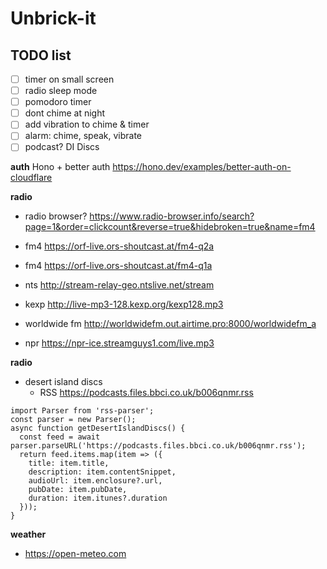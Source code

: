 # Unbrick-it

## TODO list

- [ ] timer on small screen
- [ ] radio sleep mode
- [ ] pomodoro timer
- [ ] dont chime at night
- [ ] add vibration to chime & timer
- [ ] alarm: chime, speak, vibrate
- [ ] podcast? DI Discs

**auth**
Hono + better auth
https://hono.dev/examples/better-auth-on-cloudflare

**radio**

- radio browser? https://www.radio-browser.info/search?page=1&order=clickcount&reverse=true&hidebroken=true&name=fm4

- fm4 https://orf-live.ors-shoutcast.at/fm4-q2a
- fm4 https://orf-live.ors-shoutcast.at/fm4-q1a
- nts http://stream-relay-geo.ntslive.net/stream
- kexp http://live-mp3-128.kexp.org/kexp128.mp3
- worldwide fm http://worldwidefm.out.airtime.pro:8000/worldwidefm_a
- npr https://npr-ice.streamguys1.com/live.mp3

**radio**

- desert island discs
  - RSS https://podcasts.files.bbci.co.uk/b006qnmr.rss

```
import Parser from 'rss-parser';
const parser = new Parser();
async function getDesertIslandDiscs() {
  const feed = await parser.parseURL('https://podcasts.files.bbci.co.uk/b006qnmr.rss');
  return feed.items.map(item => ({
    title: item.title,
    description: item.contentSnippet,
    audioUrl: item.enclosure?.url,
    pubDate: item.pubDate,
    duration: item.itunes?.duration
  }));
}
```

**weather**

- https://open-meteo.com
